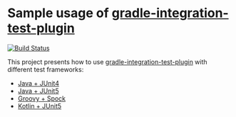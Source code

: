 # Sample usage of [gradle-integration-test-plugin](https://github.com/coditory/gradle-integration-test-plugin)
[![Build Status](https://github.com/coditory/gradle-integration-test-plugin-sample/workflows/Build/badge.svg?branch=master)](https://github.com/coditory/gradle-integration-test-plugin-sample/actions?query=workflow%3ABuild+branch%3Amaster)

This project presents how to use [gradle-integration-test-plugin](https://github.com/coditory/gradle-integration-test-plugin)
with different test frameworks:

- [Java + JUnit4](/java-junit4)
- [Java + JUnit5](/java-junit5)
- [Groovy + Spock](/groovy-spock)
- [Kotlin + JUnit5](/kotlin-junit5)
